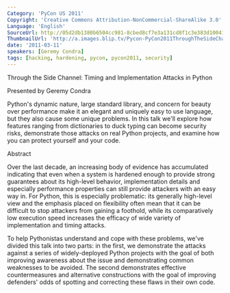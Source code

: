 ```yaml
---
Category: 'PyCon US 2011'
Copyright: 'Creative Commons Attribution-NonCommercial-ShareAlike 3.0'
Language: 'English'
SourceUrl: http://05d2db1380b6504cc981-8cbed8cf7e3a131cd8f1c3e383d10041.r93.cf2.rackcdn.com/pycon-us-2011/423_through-the-side-channel-timing-and-implementation-attacks-in-python.mp4
ThumbnailUrl: 'http://a.images.blip.tv/Pycon-PyCon2011ThroughTheSideChannelTimingAndImplementationAt601.png'
date: '2011-03-11'
speakers: [Geremy Condra]
tags: [hacking, hardening, pycon, pycon2011, security]
---
```

Through the Side Channel: Timing and Implementation Attacks in Python

Presented by Geremy Condra

Python's dynamic nature, large standard library, and concern for beauty over
performance make it an elegant and uniquely easy to use language, but they
also cause some unique problems. In this talk we'll explore how features
ranging from dictionaries to duck typing can become security risks,
demonstrate those attacks on real Python projects, and examine how you can
protect yourself and your code.

Abstract

Over the last decade, an increasing body of evidence has accumulated
indicating that even when a system is hardened enough to provide strong
guarantees about its high-level behavior, implementation details and
especially performance properties can still provide attackers with an easy way
in. For Python, this is especially problematic: its generally high-level view
and the emphasis placed on flexibility often mean that it can be difficult to
stop attackers from gaining a foothold, while its comparatively low execution
speed increases the efficacy of wide variety of implementation and timing
attacks.

To help Pythonistas understand and cope with these problems, we've divided
this talk into two parts: in the first, we demonstrate the attacks against a
series of widely-deployed Python projects with the goal of both improving
awareness about the issue and demonstrating common weaknesses to be avoided.
The second demonstrates effective countermeasures and alternative
constructions with the goal of improving defenders' odds of spotting and
correcting these flaws in their own code.

